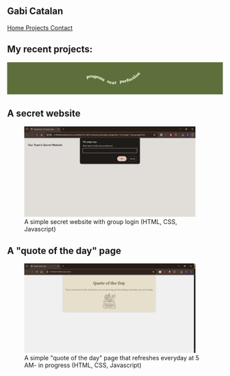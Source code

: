 ## Gabi Catalan

[Home ](index.md) 
[Projects ](projects.md) 
[Contact ](contact.md) 

## My recent projects:
![banner](images/banner.png)


## A secret website
<figure><a href="images/js-group-login.png"><img src="images/js-group-login.png" alt="screenshot of a simple secret website + login" width="400"></a><figcaption>A simple secret website with group login (HTML, CSS, Javascript)</figcaption></figure>

## A "quote of the day" page    

<figure><a href="images/simple-quote-of-the-day.png"><img src="images/simple-quote-of-the-day.png" alt="screenshot of a simple quote of the day website" width="400"></a><figcaption>A simple "quote of the day" page  that refreshes everyday at 5 AM- in progress (HTML, CSS, Javascript)</figcaption></figure>